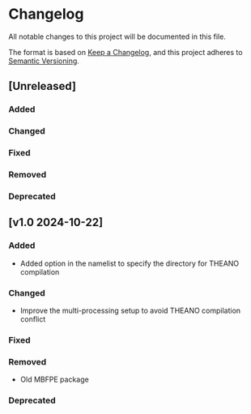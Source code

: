 # Changelog

All notable changes to this project will be documented in this file.

The format is based on [Keep a Changelog](https://keepachangelog.com/en/1.0.0/),
and this project adheres to [Semantic Versioning](https://semver.org/spec/v2.0.0.html).

## [Unreleased]

### Added

### Changed

### Fixed

### Removed

### Deprecated

## [v1.0 2024-10-22]

### Added
- Added option in the namelist to specify the directory for THEANO compilation 

### Changed
- Improve the multi-processing setup to avoid THEANO compilation conflict

### Fixed

### Removed
- Old MBFPE package

### Deprecated
